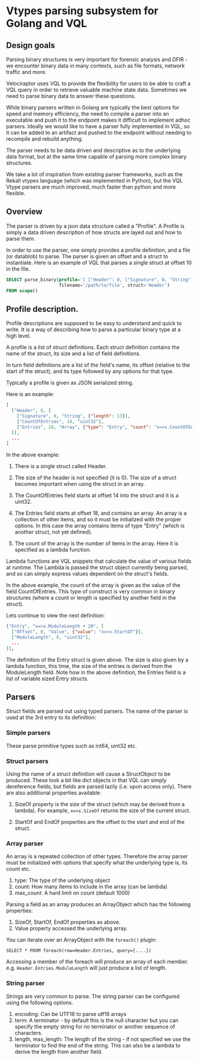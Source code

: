 # Vtypes parsing subsystem for Golang and VQL

## Design goals

Parsing binary structures is very important for forensic analysis and
DFIR - we encounter binary data in many contexts, such as file
formats, network traffic and more.

Velociraptor uses VQL to provide the flexibility for users to be able
to craft a VQL query in order to retrieve valuable machine state
data. Sometimes we need to parse binary data to answer these
questions.

While binary parsers written in Golang are typically the best options
for speed and memory efficiency, the need to compile a parser into an
executable and push it to the endpoint makes it difficult to implement
adhoc parsers. Ideally we would like to have a parser fully
implemented in VQL, so it can be added to an artifact and pushed to
the endpoint without needing to recompile and rebuild anything.

The parser needs to be data driven and descriptive as to the
underlying data format, but at the same time capable of parsing more
complex binary structures.

We take a lot of inspiration from existing parser frameworks, such as
the Rekall vtypes language (which was implemented in Python), but the
VQL Vtype parsers are much improved, much faster than python and more
flexible.

## Overview

The parser is driven by a json data structure called a "Profile". A
Profile is simply a data driven description of how structs are layed
out and how to parse them.

In order to use the parser, one simply provides a profile definition,
and a file (or datablob) to parse. The parser is given an offset and a
struct to instantiate. Here is an example of VQL that parses a single
struct at offset 10 in the file.

```sql
SELECT parse_binary(profile='[ ["Header": 0, ["Signature", 0, "String", {"length": 10}]]]',
                    filename='/path/to/file', struct='Header')
FROM scope()
```


## Profile description.

Profile descriptions are supposed to be easy to understand and quick
to write. It is a way of describing how to parse a particular binary
type at a high level.

A profile is a list of struct definitions. Each struct definition
contains the name of the struct, its size and a list of field
definitions.

In turn field definitions are a list of the field's name, its offset
(relative to the start of the struct), and its type followed by any
options for that type.

Typically a profile is given as JSON serialized string.

Here is an example:

```json
[
  ["Header", 0, [
    ["Signature", 0, "String", {"length": 13}],
    ["CountOfEntries", 14, "uint32"],
    ["Entries", 18, "Array", {"type": "Entry", "count": "x=>x.CountOfEntries"}]
  ]],
  ...
]
```

In the above example:

1. There is a single struct called Header.

2. The size of the header is not specified (it is 0). The size of a
   struct becomes important when using the struct in an array.

3. The CountOfEntries field starts at offset 14 into the struct and it
   is a uint32.

4. The Entries field starts at offset 18, and contains an array. An
   array is a collection of other items, and so it must be initialized
   with the proper options. In this case the array contains items of
   type "Entry" (which is another struct, not yet defined).

5. The count of the array is the number of items in the array. Here it
   is specified as a lambda function.

Lambda functions are VQL snippets that calculate the value of various
fields at runtime. The Lambda is passed the struct object currently
being parsed, and so can simply express values dependent on the
struct's fields.

In the above example, the count of the array is given as the value of
the field CountOfEntries. This type of construct is very common in
binary structures (where a count or length is specified by another
field in the struct).

Lets continue to view the next definition:

```json
["Entry", "x=>x.ModuleLength + 20", [
  ["Offset", 0, "Value", {"value": "x=>x.StartOf"}],
  ["ModuleLength", 8, "uint32"],
  ...
]],
```

The definition of the Entry struct is given above. The size is also
given by a lambda function, this time, the size of the entries is
derived from the ModuleLength field. Note how in the above definition,
the Entries field is a list of variable sized Entry structs.

## Parsers

Struct fields are parsed out using typed parsers. The name of the
parser is used at the 3rd entry to its definition:

### Simple parsers

These parse primitive types such as int64, uint32 etc.

### Struct parsers

Using the name of a struct definition will cause a StructObject to be
produced. These look a bit like dict objects in that VQL can simply
dereference fields, but fields are parsed lazily (i.e. upon access
only). There are also additional properties available:

1. SizeOf property is the size of the struct (which may be derived
   from a lambda). For example, `x=>x.SizeOf` returns the size of the
   current struct.

2. StartOf and EndOf properties are the offset to the start and end of
   the struct.

### Array parser

An array is a repeated collection of other types. Therefore the array
parser must be initialized with options that specify what the
underlying type is, its count etc.

1. type: The type of the underlying object
2. count: How many items to include in the array (can be lambda)
3. max_count: A hard limit on count (default 1000)

Parsing a field as an array produces an ArrayObject which has the
following properties:

1. SizeOf, StartOf, EndOf properties as above.
2. Value property accessed the underlying array.

You can iterate over an ArrayObject with the `foreach()` plugin:

```vql
SELECT * FROM foreach(row=Header.Entries, query={....})
```

Accessing a member of the foreach will produce an array of each
member. e.g. `Header.Entries.ModuleLength` will just produce a list of
length.

### String parser

Strings are very common to parse. The string parser can be configured
using the following options.

1. encoding: Can be UTF16 to parse utf16 arrays
2. term: A terminator - by default this is the null character but you
   can specify the empty string for no terminator or another sequence
   of characters.
3. length, max_length: The length of the string - if not specified we
   use the terminator to find the end of the string. This can also be
   a lambda to derive the length from another field.
